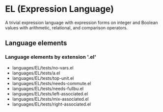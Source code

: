 # EL (Expression Language)
A trivial expression language with expression forms on integer and Boolean values with arithmetic, relational, and comparison operators.
## Language elements
### Language elements by extension '.el'
* languages/EL/tests/no-vars.el
* languages/EL/tests/a.el
* languages/EL/tests/top-unit.el
* languages/EL/tests/needs-commute.el
* languages/EL/tests/needs-fullbu.el
* languages/EL/tests/left-associated.el
* languages/EL/tests/mix-associated.el
* languages/EL/tests/right-associated.el

